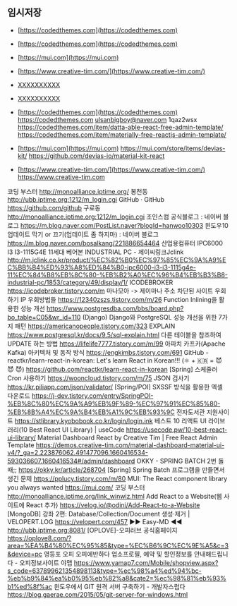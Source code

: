 

## 임시저장
- [https://codedthemes.com](https://codedthemes.com)
- [https://codedthemes.com](https://codedthemes.com)
- [https://mui.com](https://mui.com)
- [https://www.creative-tim.com/](https://www.creative-tim.com/)

- [XXXXXXXXXX](YYYYYYYYYY)
- [XXXXXXXXXX](YYYYYYYYYY)







- [https://codedthemes.com](https://codedthemes.com)
https://codedthemes.com
ulsanbigboy@naver.com
1qaz2wsx
https://codedthemes.com/item/datta-able-react-free-admin-template/
https://codedthemes.com/item/materially-free-reactjs-admin-template/

- [https://mui.com](https://mui.com)
https://mui.com/store/items/devias-kit/
https://github.com/devias-io/material-kit-react

- [https://www.creative-tim.com/](https://www.creative-tim.com/)
https://www.creative-tim.com



코딩 부스터
http://monoalliance.iptime.org/
봉천동
http://ubb.iptime.org:1212/m_login.cgi
GitHub · GitHub
https://github.com/github
구로동
http://monoalliance.iptime.org:1212/m_login.cgi
조인스컴 공식블로그 : 네이버 블로그
https://m.blog.naver.com/PostList.naver?blogId=hanwoo10303
윈도우10 업데이트 막기 or 끄기(업데이트 좀 하지마) : 네이버 블로그
https://m.blog.naver.com/bosalkang/221886654464
산업용컴퓨터 IPC6000 I3 I3-1115G4E 11세대 베어본 INDUSTRIAL PC - 제이씨링크Jclink
http://m.jclink.co.kr/product/%EC%82%B0%EC%97%85%EC%9A%A9%EC%BB%B4%ED%93%A8%ED%84%B0-ipc6000-i3-i3-1115g4e-11%EC%84%B8%EB%8C%80-%EB%B2%A0%EC%96%B4%EB%B3%B8-industrial-pc/1853/category/49/display/1/
ICODEBROKER
https://icodebroker.tistory.com/m
마나모아 -> 제이마나 주소 차단된 사이트 우회하기 IP 우회방법들
https://12340zszs.tistory.com/m/26
Function Inlining을 활용한 성능 개선
https://www.postgresdba.com/bbs/board.php?bo_table=C05&wr_id=110
(Django) Django와 PostgreSQL 성능 개선을 위한 7가지 패턴
https://americanopeople.tistory.com/323
EXPLAIN
https://www.postgresql.kr/docs/9.5/sql-explain.html
다른 테이블을 참조하여 UPDATE 하는 방법
https://lifelife7777.tistory.com/m/99
아파치 카프카(Apache Kafka) 아키텍처 및 동작 방식
https://engkimbs.tistory.com/691
GitHub - reactkr/learn-react-in-korean: Let's learn React in Korean!!! (⚛ + 🇰🇷 = 😈 😈 😈)
https://github.com/reactkr/learn-react-in-korean
[Spring] 스케줄러 Cron 사용하기
https://wooncloud.tistory.com/m/75
JSON 검사기
https://kr.piliapp.com/json/validator/
[Spring/POI] SXSSF 방식을 활용한 엑셀 다운로드
https://j-dev.tistory.com/entry/SpringPOI-%EB%8C%80%EC%9A%A9%EB%9F%89-%EC%97%91%EC%85%80-%EB%8B%A4%EC%9A%B4%EB%A1%9C%EB%93%9C
전자도서관 지원사이트
https://stlibrary.kyobobook.co.kr/login/login.ink
베스트 10 리액트 UI 라이브러리(10 Best React UI Library) | useCode
https://usecode.pw/10-best-react-ui-library/
Material Dashboard React by Creative Tim | Free React Admin Template
https://demos.creative-tim.com/material-dashboard-material-ui-v4/?_ga=2.223876062.491477096.1660416534-593036607.1660416534#/admin/dashboard
OKKY - SPRING BATCH 2번 돌때;;
https://okky.kr/article/268704
[Spring] Spring Batch 프로그램을 만들면서 생긴 문제
https://pplucy.tistory.com/m/80
MUI: The React component library you always wanted
https://mui.com/
코딩 부스터
http://monoalliance.iptime.org/link_winwiz.html
Add React to a Website(웹 사이트에 React 추가)
https://velog.io/@odini/Add-React-to-a-Website
[MongoDB] 강좌 2편: Database/Collection/Document 생성·제거 | VELOPERT.LOG
https://velopert.com/457
▶▶ Easy-MD ◀◀
http://ubb.iptime.org:8081/
[OPLOVE]-오피러브 공식홈페이지
https://oplove8.com/?area=%EA%B4%80%EC%95%85&type=%EC%B6%9C%EC%9E%A5&c=3&device=pc
영등포 오피 오피에반하다 업소프로필, 예약 및 할인정보를 안내해드립니다 - 오피정보사이트 야맵
https://www.yamap7.com/Mobile/shopview.aspx?s_code=637899621354898113&type=%ec%98%a4%ed%94%bc-%eb%b9%84%ea%b0%95%eb%82%a8&cate2=%ec%98%81%eb%93%b1%ed%8f%ac
윈도우에서 GIT 원격 서버 구축하기 - 개발자스럽다
https://blog.gaerae.com/2015/05/git-server-for-windows.html















